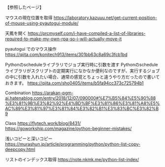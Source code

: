 【参照したページ】

マウスの現在位置を取得
https://laboratory.kazuuu.net/get-current-position-of-mouse-using-pyautogui-module/

天鳳を開く
https://prcmyself.com/i-have-compiled-a-list-of-libraries-required-to-make-my-own-rpa-so-i-will-actually-move-it

pyautogui でのマウス操作
https://qiita.com/konitech913/items/301bb63c8a69c3fcb1bd


Pythonのscheduleライブラリでジョブ実行時に引数を渡す
Pythonのscheduleライブラリがスクリプトの定期実行になかなか便利なのですが、実行するジョブの中に引数を入れたい場合、通常の感覚とちょっと違うやり方だったので書いておきます。
https://qiita.com/sho0405/items/b5fa94cc373c725794b1

Combination
https://arakan-pgm-ai.hatenablog.com/entry/2018/12/07/090000#%E7%B5%84%E5%90%88%E3%81%9B%E3%82%92%E4%BD%BF%E3%81%86%E3%81%A8%E5%AC%89%E3%81%97%E3%81%84%E3%82%B1%E3%83%BC%E3%82%B9

Class
https://flytech.work/blog/8431/
https://goworkship.com/magazine/python-beginner-mistakes/

浅いコピーと深いコピー
https://murashun.jp/article/programming/python/python-list-copy-deepcopy.html

リストのインデックス取得
https://note.nkmk.me/python-list-index/
